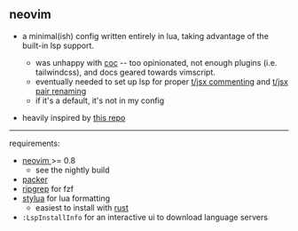 ## neovim

- a minimal(ish) config written entirely in lua, taking advantage of the built-in lsp support.

  - was unhappy with [coc](https://github.com/neoclide/coc.nvim) -- too opinionated, not enough plugins (i.e. tailwindcss), and docs geared towards vimscript.
  - eventually needed to set up lsp for proper [t/jsx commenting](https://github.com/JoosepAlviste/nvim-ts-context-commentstring) and [t/jsx pair renaming](https://github.com/windwp/nvim-ts-autotag)
  - if it's a default, it's not in my config

- heavily inspired by [this repo](https://github.com/LunarVim/Neovim-from-scratch)

---

requirements:

- [ neovim ](https://github.com/neovim/neovim/wiki/Installing-Neovim) >= 0.8
  - see the nightly build
- [packer](https://github.com/wbthomason/packer.nvim#quickstart)
- [ripgrep](https://github.com/BurntSushi/ripgrep#installation) for fzf
- [stylua](https://github.com/JohnnyMorganz/StyLua#from-cratesio) for lua formatting
  - easiest to install with [rust](https://www.rust-lang.org/tools/install)
- `:LspInstallInfo` for an interactive ui to download language servers
